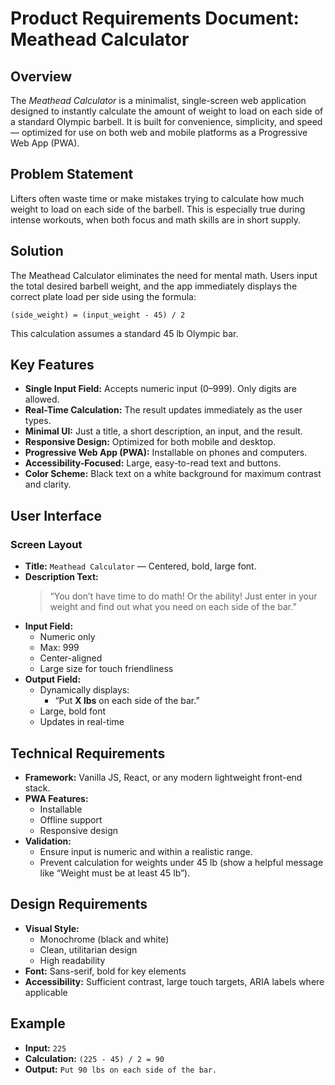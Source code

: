 # **Product Requirements Document: Meathead Calculator**

## **Overview**

The *Meathead Calculator* is a minimalist, single-screen web application designed to instantly calculate the amount of weight to load on each side of a standard Olympic barbell. It is built for convenience, simplicity, and speed — optimized for use on both web and mobile platforms as a Progressive Web App (PWA).

## **Problem Statement**

Lifters often waste time or make mistakes trying to calculate how much weight to load on each side of the barbell. This is especially true during intense workouts, when both focus and math skills are in short supply.

## **Solution**

The Meathead Calculator eliminates the need for mental math. Users input the total desired barbell weight, and the app immediately displays the correct plate load per side using the formula:

```
(side_weight) = (input_weight - 45) / 2
```

This calculation assumes a standard 45 lb Olympic bar.

## **Key Features**

- **Single Input Field:** Accepts numeric input (0–999). Only digits are allowed.
- **Real-Time Calculation:** The result updates immediately as the user types.
- **Minimal UI:** Just a title, a short description, an input, and the result.
- **Responsive Design:** Optimized for both mobile and desktop.
- **Progressive Web App (PWA):** Installable on phones and computers.
- **Accessibility-Focused:** Large, easy-to-read text and buttons.
- **Color Scheme:** Black text on a white background for maximum contrast and clarity.

## **User Interface**

### **Screen Layout**

- **Title:** `Meathead Calculator` — Centered, bold, large font.
- **Description Text:**
  > “You don’t have time to do math! Or the ability! Just enter in your weight and find out what you need on each side of the bar.”
- **Input Field:**
  - Numeric only
  - Max: 999
  - Center-aligned
  - Large size for touch friendliness
- **Output Field:**
  - Dynamically displays:
    - “Put **X lbs** on each side of the bar.”
  - Large, bold font
  - Updates in real-time

## **Technical Requirements**

- **Framework:** Vanilla JS, React, or any modern lightweight front-end stack.
- **PWA Features:**
  - Installable
  - Offline support
  - Responsive design
- **Validation:**
  - Ensure input is numeric and within a realistic range.
  - Prevent calculation for weights under 45 lb (show a helpful message like “Weight must be at least 45 lb”).

## **Design Requirements**

- **Visual Style:**
  - Monochrome (black and white)
  - Clean, utilitarian design
  - High readability
- **Font:** Sans-serif, bold for key elements
- **Accessibility:** Sufficient contrast, large touch targets, ARIA labels where applicable

## **Example**

- **Input:** `225`
- **Calculation:** `(225 - 45) / 2 = 90`
- **Output:** `Put 90 lbs on each side of the bar.`
